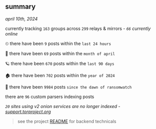 
## summary
_april 10th, 2024_

currently tracking `163` groups across `299` relays & mirrors - _`66` currently online_

⏲ there have been `9` posts within the `last 24 hours`

🦈 there have been `69` posts within the `month of april`

🪐 there have been `670` posts within the `last 90 days`

🏚 there have been `702` posts within the `year of 2024`

🦕 there have been `9984` posts `since the dawn of ransomwatch`

there are `96` custom parsers indexing posts

_`20` sites using v2 onion services are no longer indexed - [support.torproject.org](https://support.torproject.org/onionservices/v2-deprecation/)_

> see the project [README](https://github.com/joshhighet/ransomwatch#ransomwatch--) for backend technicals
